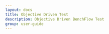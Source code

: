 ```yaml
---
layout: docs
title: Objective Driven Test
description: Objective Driven BenchFlow Test
group: user-guide
---
```


<!-- Since we have different SUT types, we need to show the DSL, when needed, in different tabs so we can switch between the different SUT types -->
<!-- The examples have to be copy-paste ready, using dedicated plugins -->